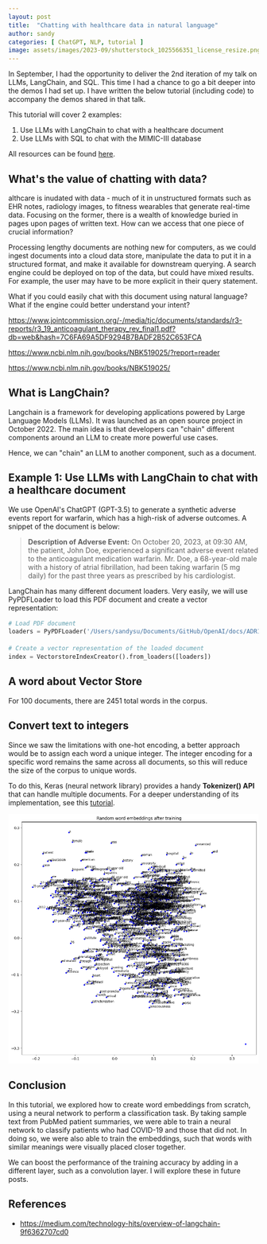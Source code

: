 ```yaml
---
layout: post
title:  "Chatting with healthcare data in natural language"
author: sandy
categories: [ ChatGPT, NLP, tutorial ]
image: assets/images/2023-09/shutterstock_1025566351_license_resize.png
---
```

In September, I had the opportunity to deliver the 2nd iteration of my talk on LLMs, LangChain, and SQL.  This time I had a chance to go a bit deeper into the demos I had set up.  I have written the below tutorial (including code) to accompany the demos shared in that talk.  

This tutorial will cover 2 examples:

1) Use LLMs with LangChain to chat with a healthcare document
2) Use LLMs with SQL to chat with the MIMIC-III database

All resources can be found [here](https://github.com/slsu0424/pmc-patients).

## What's the value of chatting with data?

althcare is inudated with data - much of it in unstructured formats such as EHR notes, radiology images, to fitness wearables that generate real-time data.  Focusing on the former, there is a wealth of knowledge buried in pages upon pages of written text.  How can we access that one piece of crucial information?

Processing lengthy documents are nothing new for computers, as we could ingest documents into a cloud data store, manipulate the data to put it in a structured format, and make it available for downstream querying.  A search engine could be deployed on top of the data, but could have mixed results.  For example, the user may have to be more explicit in their query statement.

What if you could easily chat with this document using natural language?  What if the engine could better understand your intent?

https://www.jointcommission.org/-/media/tjc/documents/standards/r3-reports/r3_19_anticoagulant_therapy_rev_final1.pdf?db=web&hash=7C6FA69A5DF9294B7BADF2B52C653FCA

https://www.ncbi.nlm.nih.gov/books/NBK519025/?report=reader

https://www.ncbi.nlm.nih.gov/books/NBK519025/

## What is LangChain?

Langchain is a framework for developing applications powered by Large Language Models (LLMs).  It was launched as an open source project in October 2022.  The main idea is that developers can "chain" different components around an LLM to create more powerful use cases.  

Hence, we can "chain" an LLM to another component, such as a document.

## Example 1: Use LLMs with LangChain to chat with a healthcare document 

We use OpenAI's ChatGPT (GPT-3.5) to generate a synthetic adverse events report for warfarin, which has a high-risk of adverse outcomes.  A snippet of the document is below:

>**Description of Adverse Event:**
On October 20, 2023, at 09:30 AM, the patient, John Doe, experienced a significant adverse event related to the anticoagulant medication warfarin. Mr. Doe, a 68-year-old male with a history of atrial fibrillation, had been taking warfarin (5 mg daily) for the past three years as prescribed by his cardiologist.


LangChain has many different document loaders.  Very easily, we will use PyPDFLoader to load this PDF document and create a vector representation:

```python
# Load PDF document
loaders = PyPDFLoader('/Users/sandysu/Documents/GitHub/OpenAI/docs/ADR11.pdf')

# Create a vector representation of the loaded document
index = VectorstoreIndexCreator().from_loaders([loaders])
```

## A word about Vector Store




For 100 documents, there are 2451 total words in the corpus.


## Convert text to integers

Since we saw the limitations with one-hot encoding, a better approach would be to assign each word a unique integer.  The integer encoding for a specific word remains the same across all documents, so this will reduce the size of the corpus to unique words. 

To do this, Keras (neural network library) provides a handy **Tokenizer() API** that can handle multiple documents.  For a deeper understanding of its implementation, see this [tutorial](https://machinelearningmastery.com/prepare-text-data-deep-learning-keras).


![](/assets/images/2023-09/output2.png)

## Conclusion

In this tutorial, we explored how to create word embeddings from scratch, using a neural network to perform a classification task.  By taking sample text from PubMed patient summaries, we were able to train a neural network to classify patients who had COVID-19 and those that did not.  In doing so, we were also able to train the embeddings, such that words with similar meanings were visually placed closer together.  

We can boost the performance of the training accuracy by adding in a different layer, such as a convolution layer.  I will explore these in future posts.


## References
+ <https://medium.com/technology-hits/overview-of-langchain-9f6362707cd0>
